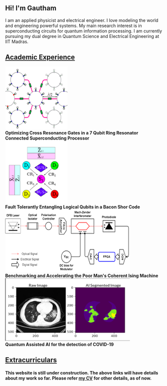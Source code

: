 ## Hi! I'm Gautham
I am an applied physicist and electrical engineer. I love modeling the world and engineering powerful systems. My main research interest is in superconducting circuits for quantum information processing. I am currently pursuing my dual degree in Quantum Science and Electrical Engineering at IIT Madras. 

## [Academic Experience](https://gautham-umasankar.github.io/academic_experience.html)


<div class="row">
  <div class="column">
    <img src="/pictures/ring.png" alt="Qubits connected with a ring" width = "200" height = "200">
  </div>
  <div class = "column">
    <strong> Optimizing Cross Resonance Gates in a 7 Qubit Ring Resonator Connected Superconducting Processor </strong>
  </div>
</div>

<div class "row">
  <div class="column">
    <img src="/pictures/entangling_logical_qubits.png" alt="Entangling logical Qubits" width = "200" height = "200">
  </div>
  <div class = "column">
    <strong> Fault Tolerantly Entangling Logical Qubits in a Bacon Shor Code </strong>
  </div>
</div>


<div class "row">
  <div class="column">
    <img src="/pictures/poor_man_schematic.png" alt="The Poor Man's Coherent Ising Machine" width = "400" height = "200">
  </div>
  <div class = "column">
    <strong> Benchmarking and Accelerating the Poor Man's Coherent Ising Machine </strong>
  </div>
</div>

<div class "row">
  <div class="column">
    <img src="/pictures/Segmented_Lungs.png" alt="Quantum AI for COVID-19 Detection" width = "400" height = "200">
  </div>
  <div class = "column">
    <strong> Quantum Assisted AI for the detection of COVID-19 </strong>
  </div>
</div>

<!--
<div class="row">
  <div class="column">
    <img src="/pictures/poor_man_schematic.png" alt="The Poor Man's Coherent Ising Machine" width = "200" height = "200">
  </div>
  <div class="column">
    <img src="/pictures/Segmented_Lungs.png" alt="Quantum AI for COVID-19 Detection" width = "200" height = "200">
  </div>
</div>  
-->
  
<!--
<div class="row">
  <div class="column">
    <img src="img_snow.jpg" alt="Snow" style="width:100%">
  </div>
  <div class="column">
    <img src="img_forest.jpg" alt="Forest" style="width:100%">
  </div>
</div>
-->

## [Extracurriculars](https://gautham-umasankar.github.io/extracurriculars.html)

#### This website is still under construction. The above links will have details about my work so far. Please refer [my CV](www.google.com) for other details, as of now. 
